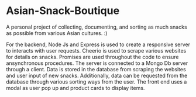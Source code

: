 # Asian-Snack-Boutique
A personal project of collecting, documenting, and sorting as much snacks as possible from various Asian cultures. :)

For the backend, Node Js and Express is used to create a responsive server to interacts with user requests. Cheerio is used to scrape various websites for details on snacks. Promises are used throughout the code to ensure ansynchronous procedures. The server is connected to a Mongo Db server through a client. Data is stored in the database from scraping the websites and user input of new snacks. Additionally, data can be requested from the database through various sorting ways from the user. The front end uses a modal as user pop up and product cards to display items.
